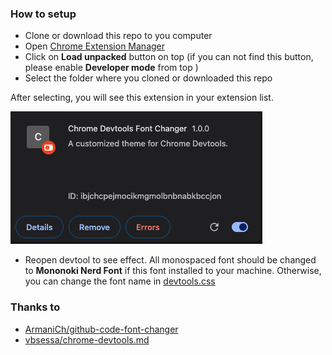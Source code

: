 ### How to setup
- Clone or download this repo to you computer
- Open [Chrome Extension Manager](chrome://extensions/)
- Click on **Load unpacked** button on top (if you can not find this button, please enable **Developer mode** from top )
- Select the folder where you cloned or downloaded this repo

After selecting, you will see this extension in your extension list.

![Chrome Devtools Font Changer](images/image.png)

- Reopen devtool to see effect. All monospaced font should be changed to **Mononoki Nerd Font** if this font installed to your machine. Otherwise, you can change the font name in [devtools.css](devtools/devtools.css)

### Thanks to
- [ArmaniCh/github-code-font-changer](https://github.com/AmraniCh/github-code-font-changer)
- [vbsessa/chrome-devtools.md](https://gist.github.com/vbsessa/e337d0add70a71861b8c580d5e16996e)
